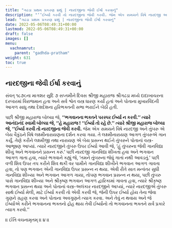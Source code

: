 ```yaml
---
title: "ગઢડા પ્રથમ પ્રકરણ ૪થું | નારદજીના જેવી ઈર્ષા કરવાનું"
description: "‘‘ઈર્ષ્યા કરવી તો નારદજીના જેવી કરવી. જેમ એક સમયને વિષે નારદજી અને તુંબરુ એ બેય વૈકુંઠને વિષે લક્ષ્મીનારાયણના દર્શન કરવા ગયા. તે લક્ષ્મીનારાયણ આગળ તુંબરુએ ગાન કર્યું. તેણે કરીને લક્ષ્મીજી તથા નારાયણ એ બેય પ્રસન્ન થઈને તુંબરુને પોતાનાં વસ્ત્ર-આભૂષણ આપ્યાં."
lead: "ગઢડા પ્રથમ પ્રકરણ ૪થું | નારદજીના જેવી ઈર્ષા કરવાનું"
date: 2022-05-06T08:49:31+00:00
lastmod: 2022-05-06T08:49:31+00:00
draft: false
images: []
menu:
  vachnamrut:
    parent: "gadhda-pratham"
weight: 631
toc: true
---
```


## નારદજીના જેવી ઈર્ષા કરવાનું

સંવત્‌ ૧૮૭૬ના માગશર સુદિ ૭ સપ્તમીને દિવસ શ્રીજી મહારાજ શ્રીગઢડા મધ્યે દાદાખાચરના દરબારમાં વિરાજમાન હતા અને સર્વ શ્વેત વસ્ત્ર ધારણ કર્યાં હતાં અને પોતાના મુખારવિંદની આગળ સાધુ તથા દેશદેશના હરિભક્તની સભા ભરાઈને બેઠી હતી.

પછી શ્રીજી મહારાજ બોલ્યા જે, **‘‘ભગવાનના ભક્તને પરસ્પર ઈર્ષ્યા ન કરવી.’’ ત્યારે આનંદાનંદ સ્વામી બોલ્યા જે, ‘‘હે મહારાજ ! ‘‘ઈર્ષ્યા તો રહે છે.’’ ત્યારે શ્રીજી મહારાજ બોલ્યા જે, ‘‘ઈર્ષ્યા કરવી તો નારદજીના જેવી કરવી.** જેમ એક સમયને વિષે નારદજી અને તુંબરુ એ બેય વૈકુંઠને વિષે લક્ષ્મીનારાયણના દર્શન કરવા ગયા. તે લક્ષ્મીનારાયણ આગળ તુંબરુએ ગાન કર્યું. તેણે કરીને લક્ષ્મીજી તથા નારાયણ એ બેય પ્રસન્ન થઈને તુંબરુને પોતાનાં વસ્ત્ર-આભૂષણ આપ્યાં. ત્યારે નારદજીને તુંબરુ ઉપર ઈર્ષ્યા આવી જે, ‘હું તુંબરુના જેવી ગાનવિદ્યા શીખું અને ભગવાનને પ્રસન્ન કરું.’ પછી નારદજી ગાનવિદ્યા શીખતા હવા અને ભગવાન આગળ ગાતા હવા, ત્યારે ભગવાને કહ્યું જે, ‘તમને તુંબરુના જેવું ગાતાં નથી આવડતું.’ પછી વળી શિવ ઉપર તપ કરીને શિવ થકી વર પામીને ગાનવિદ્યા શીખીને ભગવાન આગળ ગાવતા હવા, તો પણ ભગવાન એની ગાનવિદ્યા ઉપર પ્રસન્ન ન થયા. એવી રીતે સાત મન્વંતર સુધી ગાનવિદ્યા શીખ્યા અને ભગવાન આગળ ગાયા, તોપણ ભગવાન પ્રસન્ન ન થયા, પછી તુંબરુ પાસે ગાનવિદ્યા શીખ્યા અને શ્રીકૃષ્ણ ભગવાન આગળ દ્વારિકામાં ગાવતા હવા, ત્યારે શ્રીકૃષ્ણ ભગવાન પ્રસન્ન થયા અને પોતાનાં વસ્ત્ર-અલંકાર નારદજીને આપ્યાં, ત્યારે નારદજીએ તુંબરુ સાથે ઈર્ષ્યા મેલી, માટે ઈર્ષ્યા કરવી તો એવી કરવી જે, જેની ઉપર ઈર્ષ્યા હોય તેના જેવા ગુણને ગ્રહણ કરવા અને પોતાના અવગુણને ત્યાગ કરવા. અને તેવું ન થવાય અને જે ઈર્ષ્યાએ કરીને ભગવાનના ભક્તનો દ્રોહ થાય તેવી ઈર્ષ્યાનો તો ભગવાનના ભક્તને સર્વ પ્રકારે ત્યાગ કરવો.’’

।। ઈતિ વચનામૃતમ્‌ ।। ૪ ।।
